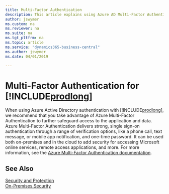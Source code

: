```yaml
---
title: Multi-Factor Authentication 
description: This article explains using Azure AD Multi-Factor Authentication with Business Central.
author: jswymer
ms.custom: na
ms.reviewer: na
ms.suite: na
ms.tgt_pltfrm: na
ms.topic: article
ms.service: "dynamics365-business-central"
ms.author: jswymer
ms.date: 04/01/2019

---
```

# Multi-Factor Authentication for [!INCLUDE[prodlong](../developer/includes/prodlong.md)]  

When using Azure Active Directory authentication with [!INCLUDE[prodlong](../developer/includes/prodlong.md)], we recommend that you take advantage of Azure Multi-Factor Authentication to further safeguard access to the application and data. Azure Multi-Factor Authentication delivers strong, single sign-on authentication through a range of verification options, like a phone call, text message, or mobile app notification, and one-time password. It can be used both on-premises and in the cloud to add security for accessing Microsoft online services, remote access applications, and more. For more information, see the [Azure Multi-Factor Authentication documentation](https://docs.microsoft.com/da-dk/azure/active-directory/authentication/concept-mfa-howitworks).

## See Also

[Security and Protection](security-and-protection.md)  
[On-Premises Security](security-onpremises.md)  